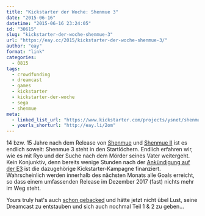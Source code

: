 ```yaml
---
title: "Kickstarter der Woche: Shenmue 3"
date: "2015-06-16"
datetime: "2015-06-16 23:24:05"
id: "30615"
slug: "kickstarter-der-woche-shenmue-3"
url: "https://eay.cc/2015/kickstarter-der-woche-shenmue-3/"
author: "eay"
format: "link"
categories:
  - 0815
tags:
  - crowdfunding
  - dreamcast
  - games
  - kickstarter
  - kickstarter-der-woche
  - sega
  - shenmue
meta:
  - linked_list_url: "https://www.kickstarter.com/projects/ysnet/shenmue-3/description"
  - yourls_shorturl: "http://eay.li/2om"
---
```


14 bzw. 15 Jahre nach dem Release von [Shenmue](https://en.wikipedia.org/wiki/Shenmue) und [Shenmue II](https://en.wikipedia.org/wiki/Shenmue_II) ist es endlich soweit: Shenmue 3 steht in den Startlöchern. Endlich erfahren wir, wie es mit Ryo und der Suche nach dem Mörder seines Vater weitergeht. Kein Konjunktiv, denn bereits wenige Stunden nach der [Ankündigung auf der E3](http://www.polygon.com/e3-2015/2015/6/15/8787231/shenmue-3-kickstarter) ist die dazugehörige Kickstarter-Kampagne finanziert. Wahrscheinlich werden innerhalb des nächsten Monats alle Goals erreicht, so dass einem umfassenden Release im Dezember 2017 (fast) nichts mehr im Weg steht.

Yours truly hat's auch [schon gebacked](https://twitter.com/eay/status/610899538824441856) und hätte jetzt nicht übel Lust, seine Dreamcast zu entstauben und sich auch nochmal Teil 1 & 2 zu geben...
